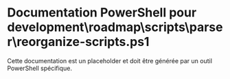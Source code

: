 # Documentation PowerShell pour development\roadmap\scripts\parser\reorganize-scripts.ps1

Cette documentation est un placeholder et doit être générée par un outil PowerShell spécifique.
